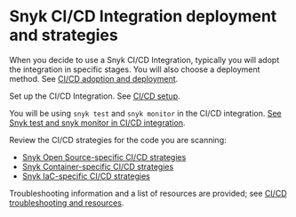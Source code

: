 # Snyk CI/CD Integration deployment and strategies

When you decide to use a Snyk CI/CD Integration, typically you will adopt the integration in specific stages. You will also choose a deployment method. See [CI/CD adoption and deployment](ci-cd-adoption-and-deployment.md).

Set up the CI/CD Integration. See [CI/CD setup](ci-cd-setup.md).

You will be using `snyk test` and `snyk monitor` in the CI/CD integration. [See Snyk test and snyk monitor in CI/CD integration](snyk-test-and-snyk-monitor-in-ci-cd-integration.md).

Review the CI/CD strategies for the code you are scanning:

* [Snyk Open Source-specific CI/CD strategies](snyk-open-source-specific-ci-cd-strategies.md)
* [Snyk Container-specific CI/CD strategies](snyk-container-specific-ci-cd-strategies.md)
* [Snyk IaC-specific CI/CD strategies](snyk-iac-specific-ci-cd-strategies.md)

Troubleshooting information and a list of resources are provided; see [CI/CD troubleshooting and resources](ci-cd-troubleshooting-and-resources.md).
